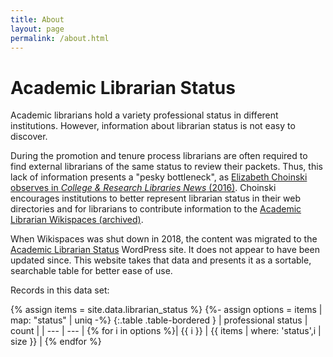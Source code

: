 ```yaml
---
title: About
layout: page
permalink: /about.html
---
```


# Academic Librarian Status

Academic librarians hold a variety professional status in different institutions.
However, information about librarian status is not easy to discover. 

During the promotion and tenure process librarians are often required to find external librarians of the same status to review their packets.
Thus, this lack of information presents a "pesky bottleneck", as [Elizabeth Choinski observes in *College & Research Libraries News* (2016)](https://crln.acrl.org/index.php/crlnews/article/view/9460/10708). 
Choinski encourages institutions to better represent librarian status in their web directories and for librarians to contribute information to the [Academic Librarian Wikispaces (archived)](https://web.archive.org/web/20180307020737/http://academic-librarian-status.wikispaces.com/).

When Wikispaces was shut down in 2018, the content was migrated to the [Academic Librarian Status](https://academiclibrarianstatus.wordpress.com/) WordPress site.
It does not appear to have been updated since. 
This website takes that data and presents it as a sortable, searchable table for better ease of use.

Records in this data set:

{% assign items = site.data.librarian_status %}
{%- assign options = items | map: "status" | uniq -%}
{:.table .table-bordered }
| professional status | count |
| --- | --- |
{% for i in options %}| {{ i }} | {{ items | where: 'status',i | size }} |
{% endfor %}